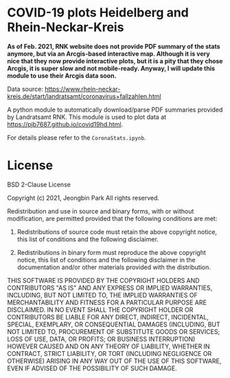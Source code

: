 # COVID-19 plots Heidelberg and Rhein-Neckar-Kreis

**As of Feb. 2021, RNK website does not provide PDF summary of the stats anymore, but via an Arcgis-based interactive map.
Although it is very nice that they now provide interactive plots, but it is a pity that they chose Arcgis, it is super slow and not mobile-ready.
Anyway, I will update this module to use their Arcgis data soon.**

Data source: https://www.rhein-neckar-kreis.de/start/landratsamt/coronavirus+fallzahlen.html

A python module to automatically download/parse PDF summaries provided by Landratsamt RNK.
This module is used to plot data at https://pjb7687.github.io/covid19hd.html.

For details please refer to the `CoronaStats.ipynb`.

# License

BSD 2-Clause License

Copyright (c) 2021, Jeongbin Park
All rights reserved.

Redistribution and use in source and binary forms, with or without
modification, are permitted provided that the following conditions are met:

1. Redistributions of source code must retain the above copyright notice, this
   list of conditions and the following disclaimer.

2. Redistributions in binary form must reproduce the above copyright notice,
   this list of conditions and the following disclaimer in the documentation
   and/or other materials provided with the distribution.

THIS SOFTWARE IS PROVIDED BY THE COPYRIGHT HOLDERS AND CONTRIBUTORS "AS IS"
AND ANY EXPRESS OR IMPLIED WARRANTIES, INCLUDING, BUT NOT LIMITED TO, THE
IMPLIED WARRANTIES OF MERCHANTABILITY AND FITNESS FOR A PARTICULAR PURPOSE ARE
DISCLAIMED. IN NO EVENT SHALL THE COPYRIGHT HOLDER OR CONTRIBUTORS BE LIABLE
FOR ANY DIRECT, INDIRECT, INCIDENTAL, SPECIAL, EXEMPLARY, OR CONSEQUENTIAL
DAMAGES (INCLUDING, BUT NOT LIMITED TO, PROCUREMENT OF SUBSTITUTE GOODS OR
SERVICES; LOSS OF USE, DATA, OR PROFITS; OR BUSINESS INTERRUPTION) HOWEVER
CAUSED AND ON ANY THEORY OF LIABILITY, WHETHER IN CONTRACT, STRICT LIABILITY,
OR TORT (INCLUDING NEGLIGENCE OR OTHERWISE) ARISING IN ANY WAY OUT OF THE USE
OF THIS SOFTWARE, EVEN IF ADVISED OF THE POSSIBILITY OF SUCH DAMAGE.
